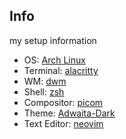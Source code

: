 ## Info
my setup information

* OS: [Arch Linux](https://archlinux.org/download/)
* Terminal: [alacritty](https://github.com/alacritty/alacritty)
* WM: [dwm](https://dwm.suckless.org/)
* Shell: [zsh](https://www.zsh.org/)
* Compositor: [picom](https://github.com/Arian8j2/picom)
* Theme: [Adwaita-Dark](https://www.gnome-look.org/p/1014995/)
* Text Editor: [neovim](https://github.com/neovim/neovim)
